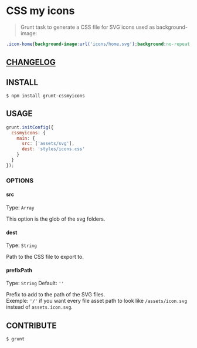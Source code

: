 # CSS my icons

> Grunt task to generate a CSS file for SVG icons used as background-image:

```css
.icon-home{background-image:url('icons/home.svg');background:no-repeat;}
```

## [CHANGELOG](./CHANGELOG.md)

## INSTALL

```shell
$ npm install grunt-cssmyicons
```

## USAGE
```javascript
grunt.initConfig({
  cssmyicons: {
    main: {
      src: ['assets/svg'],
      dest: 'styles/icons.css'
    }
  }
});
```

### OPTIONS

#### src
Type: `Array`

This option is the glob of the svg folders.

#### dest
Type: `String`

Path to the CSS file to export to.

#### prefixPath
Type: `String`
Default: ```''```

Prefix to add to the path of the SVG files.   
Exemple: ```'/'``` if you want every file asset path to look like ```/assets/icon.svg``` instead of ```assets.icon.svg```. 

## CONTRIBUTE
```shell
$ grunt
```
